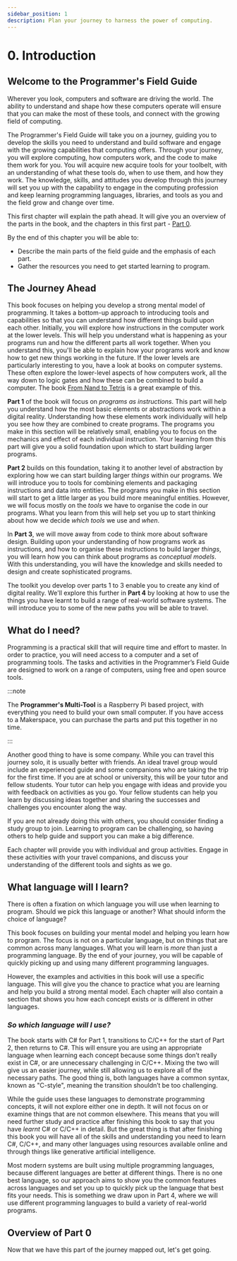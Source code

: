 ```yaml
---
sidebar_position: 1
description: Plan your journey to harness the power of computing.
---
```


# 0. Introduction

## Welcome to the Programmer's Field Guide

Wherever you look, computers and software are driving the world. The ability to understand and shape how these computers operate will ensure that you can make the most of these tools, and connect with the growing field of computing.

The Programmer's Field Guide will take you on a journey, guiding you to develop the skills you need to understand and build software and engage with the growing capabilities that computing offers. Through your journey, you will explore computing, how computers work, and the code to make them work for you. You will acquire new acquire tools for your toolbelt, with an understanding of what these tools do, when to use them, and how they work. The knowledge, skills, and attitudes you develop through this journey will set you up with the capability to engage in the computing profession and keep learning programming languages, libraries, and tools as you and the field grow and change over time.

This first chapter will explain the path ahead. It will give you an overview of the parts in the book, and the chapters in this first part - [Part 0](../category/part-0-getting-started).

By the end of this chapter you will be able to:

- Describe the main parts of the field guide and the emphasis of each part.
- Gather the resources you need to get started learning to program.

## The Journey Ahead

This book focuses on helping you develop a strong mental model of programming. It takes a bottom-up approach to introducing tools and capabilities so that you can understand how different things build upon each other. Initially, you will explore how instructions in the computer work at the lower levels. This will help you understand what is happening as your programs run and how the different parts all work together. When you understand this, you'll be able to explain how your programs work and know how to get new things working in the future. If the lower levels are particularly interesting to you, have a look at books on computer systems. These often explore the lower-level aspects of how computers work, all the way down to logic gates and how these can be combined to build a computer. The book [From Nand to Tetris](https://www.nand2tetris.org) is a great example of this.

<!-- We are currently in **Part 0**, which sets the background for the book. In this part, the introduction outlines the approach of the book, and the remaining chapters on [Digital Realities](abstraction), [Computer Use](computer-use), and [Building Programs](building-programs) help you start to work with the computer through command line instructions and low-level tools. -->

**Part 1** of the book will focus on *programs as instructions*. This part will help you understand how the most basic elements or abstractions work within a digital reality. Understanding how these elements work individually will help you see how they are combined to create programs. The programs you make in this section will be relatively small, enabling you to focus on the mechanics and effect of each individual instruction. Your learning from this part will give you a solid foundation upon which to start building larger programs.

**Part 2** builds on this foundation, taking it to another level of abstraction by exploring how we can start building larger *things* within our programs. We will introduce you to tools for combining elements and packaging instructions and data into entities. The programs you make in this section will start to get a little larger as you build more meaningful entities. However, we will focus mostly on the *tools* we have to organise the code in our programs. What you learn from this will help set you up to start thinking about how we decide *which tools* we use and *when*.

In **Part 3**, we will move away from code to think more about software design. Building upon your understanding of how programs work as instructions, and how to organise these instructions to build larger *things*, you will learn how you can think about programs as *conceptual models*. With this understanding, you will have the knowledge and skills needed to design and create sophisticated programs.

The toolkit you develop over parts 1 to 3 enable you to create any kind of digital reality. We'll explore this further in **Part 4** by looking at how to use the things you have learnt to build a range of real-world software systems. The will introduce you to some of the new paths you will be able to travel.

## What do I need?

Programming is a practical skill that will require time and effort to master. In order to practice, you will need access to a computer and a set of programming tools. The tasks and activities in the Programmer’s Field Guide are designed to work on a range of computers, using free and open source tools.

<!-- While you could use any computer, the field guide targets the [Raspberry Pi](https://www.raspberrypi.org) single-board computer. If you can get yourself a Raspberry Pi, then you will be set for the journey. For the adventurous, we recommend the **Programmer's Multi-Tool** - a custom designed hardware setup. This can be your physical companion on your quest to acquire mastery of the field. [Chapter 2](computer-use) has  instructions on getting your Raspberry Pi or computer set up. -->

:::note

The **Programmer's Multi-Tool** is a Raspberry Pi based project, with everything you need to build your own small computer. If you have access to a Makerspace, you can purchase the parts and put this together in no time.

:::

Another good thing to have is some company. While you can travel this journey solo, it is usually better with friends. An ideal travel group would include an experienced guide and some companions who are taking the trip for the first time. If you are at school or university, this will be your tutor and fellow students. Your tutor can help you engage with ideas and provide you with feedback on activities as you go. Your fellow students can help you learn by discussing ideas together and sharing the successes and challenges you encounter along the way.

If you are not already doing this with others, you should consider finding a study group to join. Learning to program can be challenging, so having others to help guide and support you can make a big difference.

Each chapter will provide you with individual and group activities. Engage in these activities with your travel companions, and discuss your understanding of the different tools and sights as we go.

## What language will I learn?

There is often a fixation on which language you will use when learning to program. Should we pick this language or another? What should inform the choice of language?

This book focuses on building your mental model and helping you learn how to program. The focus is not on a particular language, but on things that are common across many languages. What you will learn is *more* than just a programming language. By the end of your journey, you will be capable of quickly picking up and using many different programming languages.

However, the examples and activities in this book will use a specific language. This will give you the chance to practice what you are learning and help you build a strong mental model. Each chapter will also contain a section that shows you how each concept exists or is different in other languages.

### *So which language will I use?*

The book starts with C# for Part 1, transitions to C/C++ for the start of Part 2, then returns to C#. This will ensure you are using an appropriate language when learning each concept because some things don’t really exist in C#, or are unnecessary challenging in C/C++. Mixing the two will give us an easier journey, while still allowing us to explore all of the necessary paths. The good thing is, both languages have a common syntax, known as "C-style", meaning the transition shouldn’t be too challenging.

While the guide uses these languages to demonstrate programming concepts, it will not explore either one in depth. It will not focus on or examine things that are not common elsewhere. This means that you will need further study and practice after finishing this book to say that you have *learnt* C# or C/C++ in detail. But the great thing is that after finishing this book you will have all of the skills and understanding you need to learn C#, C/C++, and many other languages using resources available online and through things like generative artificial intelligence.

Most modern systems are built using multiple programming languages, because different languages are better at different things. There is no one best language, so our approach aims to show you the common features across languages and set you up to quickly pick up the language that best fits your needs. This is something we draw upon in Part 4, where we will use different programming languages to build a variety of real-world programs.

## Overview of Part 0

<!-- Part 0 consists of three chapters: [Chapter 1](abstraction) will begin your journey by looking at what programs are and how to start thinking about them. [Chapter 2](computer-use) will help you acquire the first tools for your toolbelt as you set up your Raspberry Pi or computer and learn how to interact with the command line. [Chapter 3](building-programs) will wrap up Part 0 by getting you started building your first program. -->

Now that we have this part of the journey mapped out, let's get going.
